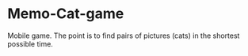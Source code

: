 # Memo-Cat-game
Mobile game. The point is to find pairs of pictures (cats) in the shortest possible time.
